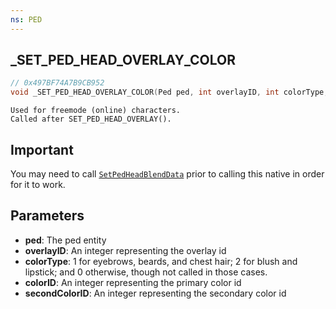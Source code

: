 ```yaml
---
ns: PED
---
```

## _SET_PED_HEAD_OVERLAY_COLOR

```c
// 0x497BF74A7B9CB952
void _SET_PED_HEAD_OVERLAY_COLOR(Ped ped, int overlayID, int colorType, int colorID, int secondColorID);
```

```
Used for freemode (online) characters. 
Called after SET_PED_HEAD_OVERLAY().  
```

## Important
You may need to call [`SetPedHeadBlendData`](#0x9414E18B9434C2FE) prior to calling this native in order for it to work.

## Parameters
* **ped**: The ped entity
* **overlayID**: An integer representing the overlay id
* **colorType**: 1 for eyebrows, beards, and chest hair; 2 for blush and lipstick; and 0 otherwise, though not called in those cases. 
* **colorID**: An integer representing the primary color id
* **secondColorID**: An integer representing the secondary color id

